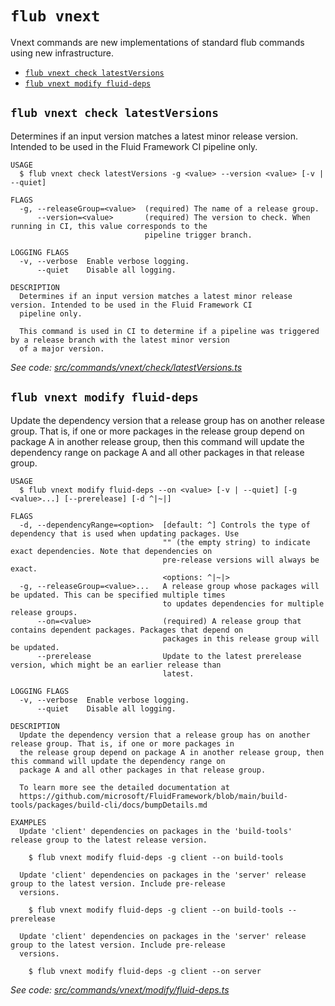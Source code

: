 `flub vnext`
============

Vnext commands are new implementations of standard flub commands using new infrastructure.

* [`flub vnext check latestVersions`](#flub-vnext-check-latestversions)
* [`flub vnext modify fluid-deps`](#flub-vnext-modify-fluid-deps)

## `flub vnext check latestVersions`

Determines if an input version matches a latest minor release version. Intended to be used in the Fluid Framework CI pipeline only.

```
USAGE
  $ flub vnext check latestVersions -g <value> --version <value> [-v | --quiet]

FLAGS
  -g, --releaseGroup=<value>  (required) The name of a release group.
      --version=<value>       (required) The version to check. When running in CI, this value corresponds to the
                              pipeline trigger branch.

LOGGING FLAGS
  -v, --verbose  Enable verbose logging.
      --quiet    Disable all logging.

DESCRIPTION
  Determines if an input version matches a latest minor release version. Intended to be used in the Fluid Framework CI
  pipeline only.

  This command is used in CI to determine if a pipeline was triggered by a release branch with the latest minor version
  of a major version.
```

_See code: [src/commands/vnext/check/latestVersions.ts](https://github.com/microsoft/FluidFramework/blob/main/build-tools/packages/build-cli/src/commands/vnext/check/latestVersions.ts)_

## `flub vnext modify fluid-deps`

Update the dependency version that a release group has on another release group. That is, if one or more packages in the release group depend on package A in another release group, then this command will update the dependency range on package A and all other packages in that release group.

```
USAGE
  $ flub vnext modify fluid-deps --on <value> [-v | --quiet] [-g <value>...] [--prerelease] [-d ^|~|]

FLAGS
  -d, --dependencyRange=<option>  [default: ^] Controls the type of dependency that is used when updating packages. Use
                                  "" (the empty string) to indicate exact dependencies. Note that dependencies on
                                  pre-release versions will always be exact.
                                  <options: ^|~|>
  -g, --releaseGroup=<value>...   A release group whose packages will be updated. This can be specified multiple times
                                  to updates dependencies for multiple release groups.
      --on=<value>                (required) A release group that contains dependent packages. Packages that depend on
                                  packages in this release group will be updated.
      --prerelease                Update to the latest prerelease version, which might be an earlier release than
                                  latest.

LOGGING FLAGS
  -v, --verbose  Enable verbose logging.
      --quiet    Disable all logging.

DESCRIPTION
  Update the dependency version that a release group has on another release group. That is, if one or more packages in
  the release group depend on package A in another release group, then this command will update the dependency range on
  package A and all other packages in that release group.

  To learn more see the detailed documentation at
  https://github.com/microsoft/FluidFramework/blob/main/build-tools/packages/build-cli/docs/bumpDetails.md

EXAMPLES
  Update 'client' dependencies on packages in the 'build-tools' release group to the latest release version.

    $ flub vnext modify fluid-deps -g client --on build-tools

  Update 'client' dependencies on packages in the 'server' release group to the latest version. Include pre-release
  versions.

    $ flub vnext modify fluid-deps -g client --on build-tools --prerelease

  Update 'client' dependencies on packages in the 'server' release group to the latest version. Include pre-release
  versions.

    $ flub vnext modify fluid-deps -g client --on server
```

_See code: [src/commands/vnext/modify/fluid-deps.ts](https://github.com/microsoft/FluidFramework/blob/main/build-tools/packages/build-cli/src/commands/vnext/modify/fluid-deps.ts)_
